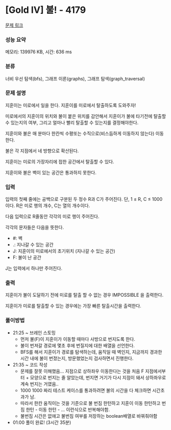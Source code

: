 # [Gold IV] 불! - 4179 

[문제 링크](https://www.acmicpc.net/problem/4179) 

### 성능 요약

메모리: 139976 KB, 시간: 636 ms

### 분류

너비 우선 탐색(bfs), 그래프 이론(graphs), 그래프 탐색(graph_traversal)

### 문제 설명

<p>지훈이는 미로에서 일을 한다. 지훈이를 미로에서 탈출하도록 도와주자!</p>

<p>미로에서의 지훈이의 위치와 불이 붙은 위치를 감안해서 지훈이가 불에 타기전에 탈출할 수 있는지의 여부, 그리고 얼마나 빨리 탈출할 수 있는지를 결정해야한다.</p>

<p>지훈이와 불은 매 분마다 한칸씩 수평또는 수직으로(비스듬하게 이동하지 않는다)  이동한다. </p>

<p>불은 각 지점에서 네 방향으로 확산된다. </p>

<p>지훈이는 미로의 가장자리에 접한 공간에서 탈출할 수 있다. </p>

<p>지훈이와 불은 벽이 있는 공간은 통과하지 못한다.</p>

### 입력 

 <p>입력의 첫째 줄에는 공백으로 구분된 두 정수 R과 C가 주어진다. 단, 1 ≤ R, C ≤ 1000 이다. R은 미로 행의 개수, C는 열의 개수이다.</p>

<p>다음 입력으로 R줄동안 각각의 미로 행이 주어진다.</p>

<p> 각각의 문자들은 다음을 뜻한다.</p>

<ul>
	<li>#: 벽</li>
	<li>.: 지나갈 수 있는 공간</li>
	<li>J: 지훈이의 미로에서의 초기위치 (지나갈 수 있는 공간)</li>
	<li>F: 불이 난 공간</li>
</ul>

<p>J는 입력에서 하나만 주어진다.</p>

### 출력 

 <p>지훈이가 불이 도달하기 전에 미로를 탈출 할 수 없는 경우 IMPOSSIBLE 을 출력한다.</p>

<p>지훈이가 미로를 탈출할 수 있는 경우에는 가장 빠른 탈출시간을 출력한다. </p>

### 풀이방법

- 21:25 ~ 브레인 스토밍
    - 먼저 불(F)이 지훈이가 이동할 때마다 사방으로 번지도록 한다.
    - 불이 번져갈 경로에 몇초 후에 번질지에 대한 배열을 선언한다.
    - BFS를 해서 지훈이가 경로를 탐색하는데, 움직일 때 벽인지, 지금까지 경과한 시간 내에 불이 번졌는지, 방문했었는지 검사하면서 진행한다.
- 21:35 ~ 코드 작성
    - 문제를 잘못 이해했음… 지점으로 상하좌우 이동한다는 것을 처음 F 지점에서부터 + 모양으로 번지는 줄 알았는데, 번지면 거기가 다시 지점이 돼서 상하좌우로 계속 번지는 거였음..
    - 1000 1000 짜리 테스트 케이스를 통과하려면 불의 시간을 다 체크하면 시간초과가 남.
    - 따라서 한칸 움직이는 것을 기준으로 불 번짐 한턴하고 지훈이 이동 한턴하고 번짐 한턴 - 이동 한턴 - …  이런식으로 반복해야함.
    - 불번짐 시간은 없애고 불번짐 여부를 저장하는 boolean배열로 바꿔줘야함
- 01:00 풀이 완료! (3시간 35분)
